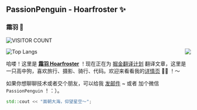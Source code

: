 ## PassionPenguin - Hoarfroster ✨
### 霜羽 🍻

![VISITOR COUNT](https://visitor-badge.glitch.me/badge?page_id=PassionPenguin.PassionPenguin)

<img align="right" src="https://github-readme-stats.vercel.app/api?username=PassionPenguin&show_icons=true&layout=compact" />

![Top Langs](https://github-readme-stats.vercel.app/api/top-langs/?username=PassionPenguin&layout=compact&langs_count=10)

哈喽！这里是 **[霜羽 Hoarfroster](https://github.com/PassionPenguin/)** ！现在正在为 [掘金翻译计划](https://github.com/xitu/gold-miner) 翻译文章，这里是一只高中狗，喜欢旅行、摄影、骑行、代码。欢迎来看看我的[详情页](https://passionpenguin.github.io/PassionPenguin) 🍻🎉 ！～

如果你想聊聊技术或者交个朋友，可以给我 [发邮件](mailto:penguin.zhang@qq.com) ~ 或者 加个微信 `PassionPenguin`  ！：）。

```cpp
std::cout << "面朝大海，仰望星空～";
```
